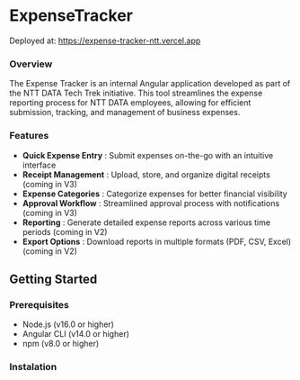 # ExpenseTracker

Deployed at: https://expense-tracker-ntt.vercel.app

### Overview

The Expense Tracker is an internal Angular application developed as part of the NTT DATA Tech Trek initiative. This tool streamlines the expense reporting process for NTT DATA employees, allowing for efficient submission, tracking, and management of business expenses.

### Features

* **Quick Expense Entry** : Submit expenses on-the-go with an intuitive interface
* **Receipt Management** : Upload, store, and organize digital receipts (coming in V3)
* **Expense Categories** : Categorize expenses for better financial visibility
* **Approval Workflow** : Streamlined approval process with notifications (coming in V3)
* **Reporting** : Generate detailed expense reports across various time periods (coming in V2)
* **Export Options** : Download reports in multiple formats (PDF, CSV, Excel) (coming in V2)

## Getting Started

### Prerequisites

* Node.js (v16.0 or higher)
* Angular CLI (v14.0 or higher)
* npm (v8.0 or higher)

### Instalation
